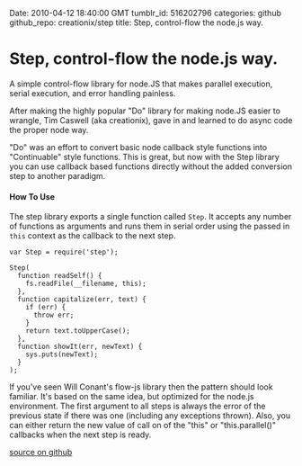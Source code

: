 Date: 2010-04-12 18:40:00 GMT
tumblr_id: 516202796
categories: github
github_repo: creationix/step
title: Step, control-flow the node.js way.

# Step, control-flow the node.js way.

A simple control-flow library for node.JS that makes parallel execution, serial execution, and error handling painless.

After making the highly popular "Do" library for making node.JS easier to wrangle, Tim Caswell (aka creationix), gave in and learned to do async code the proper node way.

"Do" was an effort to convert basic node callback style functions into "Continuable" style functions.  This is great, but now with the Step library you can use callback based functions directly without the added conversion step to another paradigm.

#### How To Use


The step library exports a single function called `Step`.  It accepts any number of functions as arguments and runs them in serial order using the passed in `this` context as the callback to the next step.

    var Step = require('step');

    Step(
      function readSelf() {
        fs.readFile(__filename, this);
      },
      function capitalize(err, text) {
        if (err) {
          throw err;
        }
        return text.toUpperCase();
      },
      function showIt(err, newText) {
        sys.puts(newText);
      }
    );

If you've seen Will Conant's flow-js library then the pattern should look familiar.  It's based on the same idea, but optimized for the node.js environment.  The first argument to all steps is always the error of the previous state if there was one (including any exceptions thrown).  Also, you can either return the new value of call on of the "this" or "this.parallel()" callbacks when the next step is ready.

[source on github](http://github.com/creationix/step)
